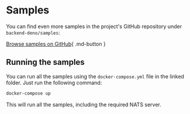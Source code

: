 # Samples

You can find even more samples in the project's GitHub repository under `backend-deno/samples`:

[Browse samples on GitHub](https://github.com/wuespace/telestion/tree/main/backend-deno/samples){ .md-button }

## Running the samples

You can run all the samples using the `docker-compose.yml` file in the linked folder. Just run the following command:

```bash
docker-compose up
```

This will run all the samples, including the required NATS server.
